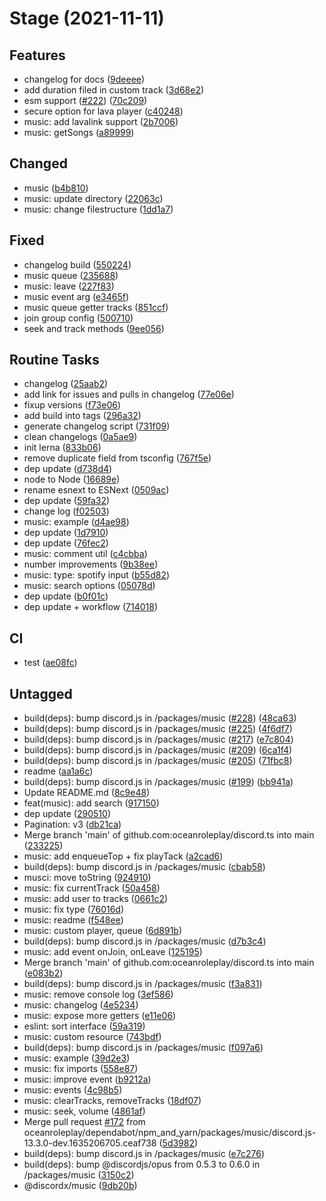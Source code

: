 # Stage (2021-11-11)

## Features

- changelog for docs ([9deeee](https://github.com/oceanroleplay/discord.ts/commit/9deeee5d3cd750923854571cdeaeb92ebf595bc0))
- add duration filed in custom track ([3d68e2](https://github.com/oceanroleplay/discord.ts/commit/3d68e2ac6528be14d505bdb213a2e61c04d6513d))
- esm support ([#222](https://github.com/oceanroleplay/discord.ts/issues/222)) ([70c209](https://github.com/oceanroleplay/discord.ts/commit/70c209b967b9786ce0b4caf1762a7e05163bda0c))
- secure option for lava player ([c40248](https://github.com/oceanroleplay/discord.ts/commit/c402487ac291c8104673bb3b469d2ef0757a1cc3))
- music: add lavalink support ([2b7006](https://github.com/oceanroleplay/discord.ts/commit/2b7006512739b4601c368cece144ce2b52ba005e))
- music: getSongs ([a89999](https://github.com/oceanroleplay/discord.ts/commit/a89999366f8ba73cdacbb0db31be3c3bf8f844c2))

## Changed

- music ([b4b810](https://github.com/oceanroleplay/discord.ts/commit/b4b810fe11987061dfe470194b7cad304d1a5711))
- music: update directory ([22063c](https://github.com/oceanroleplay/discord.ts/commit/22063cb299693e91a24fcb9286e2175ed3f753dd))
- music: change filestructure ([1dd1a7](https://github.com/oceanroleplay/discord.ts/commit/1dd1a74220c9487d50fa9c97a62ba4d90c45fec6))

## Fixed

- changelog build ([550224](https://github.com/oceanroleplay/discord.ts/commit/550224b730c37a3f3fbbe79a83eaab88ad5fcc67))
- music queue ([235688](https://github.com/oceanroleplay/discord.ts/commit/235688073e19bf0452dc83596caaeb3f7c959d3a))
- music: leave ([227f83](https://github.com/oceanroleplay/discord.ts/commit/227f835782fd414c2fe3e5cd016ad6fb16f81c65))
- music event arg ([e3465f](https://github.com/oceanroleplay/discord.ts/commit/e3465fdb2d96627fba2d11e0c4e91275ae8d6fa1))
- music queue getter tracks ([851ccf](https://github.com/oceanroleplay/discord.ts/commit/851ccf26eb16a11d7f3ae27265b168bab5cf1d96))
- join group config ([500710](https://github.com/oceanroleplay/discord.ts/commit/500710b6bbe667ca2b2e13947dea0a93ca4323cf))
- seek and track methods ([9ee056](https://github.com/oceanroleplay/discord.ts/commit/9ee056c97dbd7e1fece6904530e45a19dc3bf69c))

## Routine Tasks

- changelog ([25aab2](https://github.com/oceanroleplay/discord.ts/commit/25aab2d980858e827f0f69c8e0d1e805240ef01f))
- add link for issues and pulls in changelog ([77e06e](https://github.com/oceanroleplay/discord.ts/commit/77e06ed7c83929b440c13351dc03141d56dc7221))
- fixup versions ([f73e06](https://github.com/oceanroleplay/discord.ts/commit/f73e06f3beda546e2f2c4b374abf9280aa242a50))
- add build into tags ([296a32](https://github.com/oceanroleplay/discord.ts/commit/296a32aae092eeaad1dc979bd02c551775e84ec6))
- generate changelog script ([731f09](https://github.com/oceanroleplay/discord.ts/commit/731f09e18556a3fe2900da30e46b20b426da36a8))
- clean changelogs ([0a5ae9](https://github.com/oceanroleplay/discord.ts/commit/0a5ae9346ea21eb5ce1a5ee958ae2b4c327d32e1))
- init lerna ([833b06](https://github.com/oceanroleplay/discord.ts/commit/833b061f618aaf41b37eba5d1eda3127521dad24))
- remove duplicate field from tsconfig ([767f5e](https://github.com/oceanroleplay/discord.ts/commit/767f5e276b08f9fdd95fac8c1296d41bb4dc3e55))
- dep update ([d738d4](https://github.com/oceanroleplay/discord.ts/commit/d738d403a8c8e9724760f4f77211489893aa1289))
- node to Node ([16689e](https://github.com/oceanroleplay/discord.ts/commit/16689ed4639f4d24e6bf047c59c94274975ee6e8))
- rename esnext to ESNext ([0509ac](https://github.com/oceanroleplay/discord.ts/commit/0509ac1b1d0bf4b048dbf332b84c9a4b82e67c63))
- dep update ([59fa32](https://github.com/oceanroleplay/discord.ts/commit/59fa323d4f90159aeea0964d3ef736dadeb2eb57))
- change log ([f02503](https://github.com/oceanroleplay/discord.ts/commit/f02503f452f3972747e641682721656576474b17))
- music: example ([d4ae98](https://github.com/oceanroleplay/discord.ts/commit/d4ae98ee641b9d529d88784912044b7f08e87e69))
- dep update ([1d7910](https://github.com/oceanroleplay/discord.ts/commit/1d7910c19e6cc734696f0bd55d86d08d27c794d4))
- dep update ([76fec2](https://github.com/oceanroleplay/discord.ts/commit/76fec29b8e17b962a6e9045e192dcb587bab9ffd))
- music: comment util ([c4cbba](https://github.com/oceanroleplay/discord.ts/commit/c4cbba3aef265c256a2ae279bedf7dd7b9497f86))
- number improvements ([9b38ee](https://github.com/oceanroleplay/discord.ts/commit/9b38eed20236075a962aa2cfb1c22adff1060a2f))
- music: type: spotify input ([b55d82](https://github.com/oceanroleplay/discord.ts/commit/b55d82b9af2e6fffe9c7c3d628784cb5e3759d2d))
- music: search options ([05078d](https://github.com/oceanroleplay/discord.ts/commit/05078dcc7efedc575c8bca8178bb594c2bbdfbe5))
- dep update ([b0f01c](https://github.com/oceanroleplay/discord.ts/commit/b0f01c1645e9585c7ae8054218687cf43be1badb))
- dep update + workflow ([714018](https://github.com/oceanroleplay/discord.ts/commit/714018c53171bede794c91815c48b0b429682c9d))

## CI

- test ([ae08fc](https://github.com/oceanroleplay/discord.ts/commit/ae08fc775dcf36e926975cc4c370dac7d3afee81))

## Untagged

- build(deps): bump discord.js in /packages/music ([#228](https://github.com/oceanroleplay/discord.ts/issues/228)) ([48ca63](https://github.com/oceanroleplay/discord.ts/commit/48ca63ab14254d70b40909512c99abecc64b943a))
- build(deps): bump discord.js in /packages/music ([#225](https://github.com/oceanroleplay/discord.ts/issues/225)) ([4f6df7](https://github.com/oceanroleplay/discord.ts/commit/4f6df799f6afabb19a5b437ea1fa7fd6bbdc70ac))
- build(deps): bump discord.js in /packages/music ([#217](https://github.com/oceanroleplay/discord.ts/issues/217)) ([e7c804](https://github.com/oceanroleplay/discord.ts/commit/e7c804a5afba562ba7ade869f931b994f5a7d0b1))
- build(deps): bump discord.js in /packages/music ([#209](https://github.com/oceanroleplay/discord.ts/issues/209)) ([6ca1f4](https://github.com/oceanroleplay/discord.ts/commit/6ca1f4c3a365fac648ee7fc6a993b2d49cc0d9b5))
- build(deps): bump discord.js in /packages/music ([#205](https://github.com/oceanroleplay/discord.ts/issues/205)) ([71fbc8](https://github.com/oceanroleplay/discord.ts/commit/71fbc84916e53abe3dd1542048d73b3a60788612))
- readme ([aa1a6c](https://github.com/oceanroleplay/discord.ts/commit/aa1a6cf896218d5b93d9b5b96c95b8776b508c6d))
- build(deps): bump discord.js in /packages/music ([#199](https://github.com/oceanroleplay/discord.ts/issues/199)) ([bb941a](https://github.com/oceanroleplay/discord.ts/commit/bb941a6edf199334a69e8983bf877d28da11928d))
- Update README.md ([8c9e48](https://github.com/oceanroleplay/discord.ts/commit/8c9e48290c8d38417348dd6b9de50737f5a37a7d))
- feat(music): add search ([917150](https://github.com/oceanroleplay/discord.ts/commit/917150d6b61149069f4c381606d16be1b29bc4ac))
- dep update ([290510](https://github.com/oceanroleplay/discord.ts/commit/290510dc27e538c3d466a03a4bd51e9a3636316b))
- Pagination: v3 ([db21ca](https://github.com/oceanroleplay/discord.ts/commit/db21ca1a1df1595aa683f645f68d498479330d1d))
- Merge branch 'main' of github.com:oceanroleplay/discord.ts into main ([233225](https://github.com/oceanroleplay/discord.ts/commit/2332258acfb46b4d2d6a811eb3f6bf7c4c938ddd))
- music: add enqueueTop + fix playTack ([a2cad6](https://github.com/oceanroleplay/discord.ts/commit/a2cad6e41ea527e7a27d6b0b0d7a4e82aba24b9b))
- build(deps): bump discord.js in /packages/music ([cbab58](https://github.com/oceanroleplay/discord.ts/commit/cbab58e55116aa5693bb553d62300b38cbe45963))
- musci: move toString ([924910](https://github.com/oceanroleplay/discord.ts/commit/92491024ce0dc67b6f9d915430f407060a618c42))
- music: fix currentTrack ([50a458](https://github.com/oceanroleplay/discord.ts/commit/50a458fbce589b61d044d31e0e29af6bd9abd014))
- music: add user to tracks ([0661c2](https://github.com/oceanroleplay/discord.ts/commit/0661c2b283e3737fc233a47d0ebc28f515df55d9))
- music: fix type ([76016d](https://github.com/oceanroleplay/discord.ts/commit/76016d7e64e4b67a4c879f369a13a1abcdec8dd6))
- music: readme ([f548ee](https://github.com/oceanroleplay/discord.ts/commit/f548eea8fcb523722541affa16e194619caeda5e))
- music: custom player, queue ([6d891b](https://github.com/oceanroleplay/discord.ts/commit/6d891b2d15e15e2243eaee7f2bf1fb6eb7450cfb))
- build(deps): bump discord.js in /packages/music ([d7b3c4](https://github.com/oceanroleplay/discord.ts/commit/d7b3c41e2a529ece3d61dc8f082c248204f57a3b))
- music: add event onJoin, onLeave ([125195](https://github.com/oceanroleplay/discord.ts/commit/12519546226ccf031949402bf918b5ddc64731ff))
- Merge branch 'main' of github.com:oceanroleplay/discord.ts into main ([e083b2](https://github.com/oceanroleplay/discord.ts/commit/e083b2c3a5e390560c41df3b21bf04578ef88166))
- build(deps): bump discord.js in /packages/music ([f3a831](https://github.com/oceanroleplay/discord.ts/commit/f3a83175a294d4318a1ed6707213dbda39528030))
- music: remove console log ([3ef586](https://github.com/oceanroleplay/discord.ts/commit/3ef5866efa659065018316a2906e05974cac7cf3))
- music: changelog ([4e5234](https://github.com/oceanroleplay/discord.ts/commit/4e5234e5b85f0dc88b8523daed835e4180933e54))
- music: expose more getters ([e11e06](https://github.com/oceanroleplay/discord.ts/commit/e11e06fdda4c796e69540cb2801450d9ac40d14b))
- eslint: sort interface ([59a319](https://github.com/oceanroleplay/discord.ts/commit/59a319e48296fb3bf30ecf242c5e8dfde2a245a5))
- music: custom resource ([743bdf](https://github.com/oceanroleplay/discord.ts/commit/743bdf6078bf55b2a7533b3ea6635b37007686cb))
- build(deps): bump discord.js in /packages/music ([f097a6](https://github.com/oceanroleplay/discord.ts/commit/f097a672b313b585ad21a2fd3b54ccef78994fe6))
- music: example ([39d2e3](https://github.com/oceanroleplay/discord.ts/commit/39d2e3a87bd29c9cff5024ee870a7dbeaa8fe371))
- music: fix imports ([558e87](https://github.com/oceanroleplay/discord.ts/commit/558e87e1d5dbf43d699ecca27563c8dcfeec5a92))
- music: improve event ([b9212a](https://github.com/oceanroleplay/discord.ts/commit/b9212a95a5ad83f5781284472c6aa9ed847d4d42))
- music: events ([4c98b5](https://github.com/oceanroleplay/discord.ts/commit/4c98b54605d288716a7319a4734e9c2ce54cc9c8))
- music: clearTracks, removeTracks ([18df07](https://github.com/oceanroleplay/discord.ts/commit/18df07323302cf5d70262c8eb2015e6649b3a0ff))
- music: seek, volume ([4861af](https://github.com/oceanroleplay/discord.ts/commit/4861af90b06bab6ec66e06add2bf83c09a36c933))
- Merge pull request [#172](https://github.com/oceanroleplay/discord.ts/issues/172) from oceanroleplay/dependabot/npm_and_yarn/packages/music/discord.js-13.3.0-dev.1635206705.ceaf738 ([5d3982](https://github.com/oceanroleplay/discord.ts/commit/5d3982266a1e29028956a32decc95fffced431b2))
- build(deps): bump discord.js in /packages/music ([e7c276](https://github.com/oceanroleplay/discord.ts/commit/e7c276c80dd82cf5223259c30d267fc042b80776))
- build(deps): bump @discordjs/opus from 0.5.3 to 0.6.0 in /packages/music ([3150c2](https://github.com/oceanroleplay/discord.ts/commit/3150c2125b3fd06d135367ca55b9cdf3c2dd2244))
- @discordx/music ([9db20b](https://github.com/oceanroleplay/discord.ts/commit/9db20b4095097cd5fc63fc0c2002b9eb6e6db9d4))
